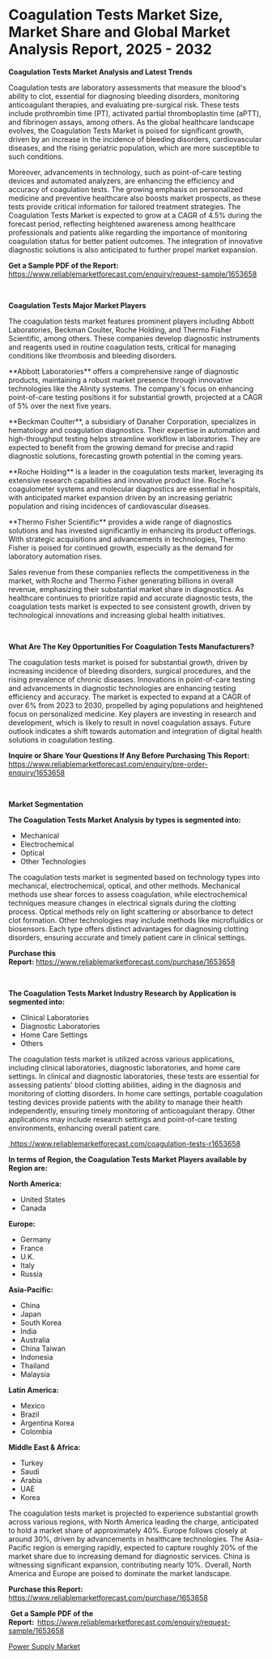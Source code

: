 <p><h1>Coagulation Tests Market Size, Market Share and Global Market Analysis Report, 2025 - 2032</h1></p><p><strong>Coagulation Tests Market Analysis and Latest Trends</strong></p>
<p><p>Coagulation tests are laboratory assessments that measure the blood's ability to clot, essential for diagnosing bleeding disorders, monitoring anticoagulant therapies, and evaluating pre-surgical risk. These tests include prothrombin time (PT), activated partial thromboplastin time (aPTT), and fibrinogen assays, among others. As the global healthcare landscape evolves, the Coagulation Tests Market is poised for significant growth, driven by an increase in the incidence of bleeding disorders, cardiovascular diseases, and the rising geriatric population, which are more susceptible to such conditions.</p><p>Moreover, advancements in technology, such as point-of-care testing devices and automated analyzers, are enhancing the efficiency and accuracy of coagulation tests. The growing emphasis on personalized medicine and preventive healthcare also boosts market prospects, as these tests provide critical information for tailored treatment strategies. The Coagulation Tests Market is expected to grow at a CAGR of 4.5% during the forecast period, reflecting heightened awareness among healthcare professionals and patients alike regarding the importance of monitoring coagulation status for better patient outcomes. The integration of innovative diagnostic solutions is also anticipated to further propel market expansion.</p></p>
<p><strong>Get a Sample PDF of the Report:&nbsp;</strong> <a href="https://www.reliablemarketforecast.com/enquiry/request-sample/1653658?utm_campaign=2783&utm_medium=2&utm_source=Github&utm_content=ia&utm_term=05032025&utm_id=coagulation-tests">https://www.reliablemarketforecast.com/enquiry/request-sample/1653658</a></p>
<p>&nbsp;</p>
<p><strong>Coagulation Tests Major Market Players</strong></p>
<p><p>The coagulation tests market features prominent players including Abbott Laboratories, Beckman Coulter, Roche Holding, and Thermo Fisher Scientific, among others. These companies develop diagnostic instruments and reagents used in routine coagulation tests, critical for managing conditions like thrombosis and bleeding disorders.</p><p>**Abbott Laboratories** offers a comprehensive range of diagnostic products, maintaining a robust market presence through innovative technologies like the Alinity systems. The company's focus on enhancing point-of-care testing positions it for substantial growth, projected at a CAGR of 5% over the next five years.</p><p>**Beckman Coulter**, a subsidiary of Danaher Corporation, specializes in hematology and coagulation diagnostics. Their expertise in automation and high-throughput testing helps streamline workflow in laboratories. They are expected to benefit from the growing demand for precise and rapid diagnostic solutions, forecasting growth potential in the coming years.</p><p>**Roche Holding** is a leader in the coagulation tests market, leveraging its extensive research capabilities and innovative product line. Roche's coagulometer systems and molecular diagnostics are essential in hospitals, with anticipated market expansion driven by an increasing geriatric population and rising incidences of cardiovascular diseases.</p><p>**Thermo Fisher Scientific** provides a wide range of diagnostics solutions and has invested significantly in enhancing its product offerings. With strategic acquisitions and advancements in technologies, Thermo Fisher is poised for continued growth, especially as the demand for laboratory automation rises.</p><p>Sales revenue from these companies reflects the competitiveness in the market, with Roche and Thermo Fisher generating billions in overall revenue, emphasizing their substantial market share in diagnostics. As healthcare continues to prioritize rapid and accurate diagnostic tests, the coagulation tests market is expected to see consistent growth, driven by technological innovations and increasing global health initiatives.</p></p>
<p>&nbsp;</p>
<p><strong>What Are The Key Opportunities For Coagulation Tests Manufacturers?</strong></p>
<p><p>The coagulation tests market is poised for substantial growth, driven by increasing incidence of bleeding disorders, surgical procedures, and the rising prevalence of chronic diseases. Innovations in point-of-care testing and advancements in diagnostic technologies are enhancing testing efficiency and accuracy. The market is expected to expand at a CAGR of over 6% from 2023 to 2030, propelled by aging populations and heightened focus on personalized medicine. Key players are investing in research and development, which is likely to result in novel coagulation assays. Future outlook indicates a shift towards automation and integration of digital health solutions in coagulation testing.</p></p>
<p><strong>Inquire or Share Your Questions If Any Before Purchasing This Report:</strong> <a href="https://www.reliablemarketforecast.com/enquiry/pre-order-enquiry/1653658?utm_campaign=2783&utm_medium=2&utm_source=Github&utm_content=ia&utm_term=05032025&utm_id=coagulation-tests">https://www.reliablemarketforecast.com/enquiry/pre-order-enquiry/1653658</a></p>
<p>&nbsp;</p>
<p><strong>Market Segmentation</strong></p>
<p><strong>The Coagulation Tests Market Analysis by types is segmented into:</strong></p>
<p><ul><li>Mechanical</li><li>Electrochemical</li><li>Optical</li><li>Other Technologies</li></ul></p>
<p><p>The coagulation tests market is segmented based on technology types into mechanical, electrochemical, optical, and other methods. Mechanical methods use shear forces to assess coagulation, while electrochemical techniques measure changes in electrical signals during the clotting process. Optical methods rely on light scattering or absorbance to detect clot formation. Other technologies may include methods like microfluidics or biosensors. Each type offers distinct advantages for diagnosing clotting disorders, ensuring accurate and timely patient care in clinical settings.</p></p>
<p><strong>Purchase this Report:&nbsp;</strong><a href="https://www.reliablemarketforecast.com/purchase/1653658?utm_campaign=2783&utm_medium=2&utm_source=Github&utm_content=ia&utm_term=05032025&utm_id=coagulation-tests">https://www.reliablemarketforecast.com/purchase/1653658</a></p>
<p>&nbsp;</p>
<p><strong>The Coagulation Tests Market Industry Research by Application is segmented into:</strong></p>
<p><ul><li>Clinical Laboratories</li><li>Diagnostic Laboratories</li><li>Home Care Settings</li><li>Others</li></ul></p>
<p><p>The coagulation tests market is utilized across various applications, including clinical laboratories, diagnostic laboratories, and home care settings. In clinical and diagnostic laboratories, these tests are essential for assessing patients' blood clotting abilities, aiding in the diagnosis and monitoring of clotting disorders. In home care settings, portable coagulation testing devices provide patients with the ability to manage their health independently, ensuring timely monitoring of anticoagulant therapy. Other applications may include research settings and point-of-care testing environments, enhancing overall patient care.</p></p>
<p><a href="https://www.reliablemarketforecast.com/coagulation-tests-r1653658?utm_campaign=2783&utm_medium=2&utm_source=Github&utm_content=ia&utm_term=05032025&utm_id=coagulation-tests">&nbsp;https://www.reliablemarketforecast.com/coagulation-tests-r1653658</a></p>
<p><strong>In terms of Region, the Coagulation Tests Market Players available by Region are:</strong></p>
<p>
    <p> <strong> North America: </strong>
        <ul>
            <li>United States</li>
            <li>Canada</li>
        </ul>
        </p> 
    <p> <strong> Europe: </strong>
        <ul>
            <li>Germany</li>
            <li>France</li>
            <li>U.K.</li>
            <li>Italy</li>
            <li>Russia</li>
        </ul>
        </p> 
    <p> <strong> Asia-Pacific: </strong>
        <ul>
            <li>China</li>
            <li>Japan</li>
            <li>South Korea</li>
            <li>India</li>
            <li>Australia</li>
            <li>China Taiwan</li>
            <li>Indonesia</li>
            <li>Thailand</li>
            <li>Malaysia</li>
        </ul>
        </p> 
    <p> <strong> Latin America: </strong>
        <ul>
            <li>Mexico</li>
            <li>Brazil</li>
            <li>Argentina Korea</li>
            <li>Colombia</li>
        </ul>
        </p> 
    <p> <strong> Middle East & Africa: </strong>
        <ul>
            <li>Turkey</li>
            <li>Saudi</li>
            <li>Arabia</li>
            <li>UAE</li>
            <li>Korea</li>
        </ul>
    </p>
    </p>
<p><p>The coagulation tests market is projected to experience substantial growth across various regions, with North America leading the charge, anticipated to hold a market share of approximately 40%. Europe follows closely at around 30%, driven by advancements in healthcare technologies. The Asia-Pacific region is emerging rapidly, expected to capture roughly 20% of the market share due to increasing demand for diagnostic services. China is witnessing significant expansion, contributing nearly 10%. Overall, North America and Europe are poised to dominate the market landscape.</p></p>
<p><strong>Purchase this Report: </strong><a href="https://www.reliablemarketforecast.com/purchase/1653658?utm_campaign=2783&utm_medium=2&utm_source=Github&utm_content=ia&utm_term=05032025&utm_id=coagulation-tests">https://www.reliablemarketforecast.com/purchase/1653658</a></p>
<p>&nbsp;<strong>Get a Sample PDF of the Report:&nbsp;&nbsp;</strong><a href="https://www.reliablemarketforecast.com/enquiry/request-sample/1653658?utm_campaign=2783&utm_medium=2&utm_source=Github&utm_content=ia&utm_term=05032025&utm_id=coagulation-tests">https://www.reliablemarketforecast.com/enquiry/request-sample/1653658</a></p>
<p><strong></strong></p>
<p><p><a href="https://github.com/vitrilaoire/Market-Research-Report-List-1/blob/main/power-supply-market.md?utm_campaign=2783&utm_medium=2&utm_source=Github&utm_content=ia&utm_term=05032025&utm_id=coagulation-tests">Power Supply Market</a></p></p>